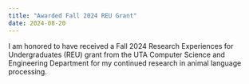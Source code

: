 ```yaml
---
title: "Awarded Fall 2024 REU Grant"
date: 2024-08-20
---
```


I am honored to have received a Fall 2024 Research Experiences for Undergraduates (REU) grant from the UTA Computer Science and Engineering Department for my continued research in animal language processing.